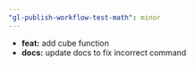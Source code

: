 ```yaml
---
"gl-publish-workflow-test-math": minor
---
```


- **feat:** add cube function
- **docs:** update docs to fix incorrect command
